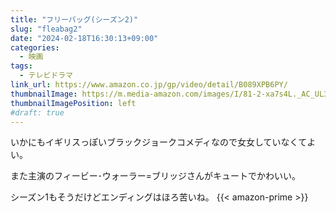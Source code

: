```yaml
---
title: "フリーバッグ(シーズン2)"
slug: "fleabag2"
date: "2024-02-18T16:30:13+09:00"
categories:
  - 映画
tags:
  - テレビドラマ
link_url: https://www.amazon.co.jp/gp/video/detail/B089XPB6PY/
thumbnailImage: https://m.media-amazon.com/images/I/81-2-xa7s4L._AC_UL320_.jpg
thumbnailImagePosition: left
#draft: true
---
```

いかにもイギリスっぽいブラックジョークコメディなので女女していなくてよい。
<!--more-->
また主演のフィービー･ウォーラー=ブリッジさんがキュートでかわいい。

シーズン1もそうだけどエンディングはほろ苦いね。
{{< amazon-prime >}}
